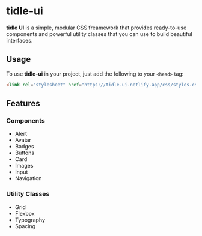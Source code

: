 # tidle-ui

**tidle UI** is a simple, modular CSS freamework that provides ready-to-use components and powerful utility classes that you can use to build beautiful interfaces. 

## Usage
To use **tidle-ui** in your project, just add the following to your `<head>` tag:
```html
<link rel="stylesheet" href="https://tidle-ui.netlify.app/css/styles.css" />
```

## Features

### Components
- Alert
- Avatar
- Badges
- Buttons
- Card
- Images
- Input
- Navigation

### Utility Classes
- Grid
- Flexbox
- Typography
- Spacing
